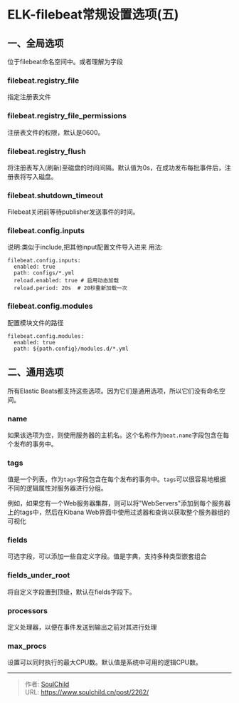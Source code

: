 # ELK-filebeat常规设置选项(五) 

<!--more-->
## 一、全局选项
位于filebeat命名空间中。或者理解为字段

### filebeat.registry_file
指定注册表文件

### filebeat.registry_file_permissions
注册表文件的权限，默认是0600。

### filebeat.registry_flush
将注册表写入(刷新)至磁盘的时间间隔。默认值为0s，在成功发布每批事件后，注册表将写入磁盘。

### filebeat.shutdown_timeout 
Filebeat关闭前等待publisher发送事件的时间。

### filebeat.config.inputs
说明:类似于include,把其他input配置文件导入进来
用法:
```
filebeat.config.inputs:
  enabled: true
  path: configs/*.yml
  reload.enabled: true # 启用动态加载
  reload.period: 20s  # 20秒重新加载一次
```

### filebeat.config.modules
配置模块文件的路径
```
filebeat.config.modules:
  enabled: true
  path: ${path.config}/modules.d/*.yml
```


## 二、通用选项
所有Elastic Beats都支持这些选项。因为它们是通用选项，所以它们没有命名空间。
### name
如果该选项为空，则使用服务器的主机名。这个名称作为`beat.name`字段包含在每个发布的事务中。

### tags
值是一个列表，作为`tags`字段包含在每个发布的事务中。`tags`可以很容易地根据不同的逻辑属性对服务器进行分组。

例如，如果您有一个Web服务器集群，则可以将"WebServers"添加到每个服务器上的tags中，然后在Kibana Web界面中使用过滤器和查询以获取整个服务器组的可视化

### fields
可选字段，可以添加一些自定义字段。值是字典，支持多种类型嵌套组合

### fields_under_root
将自定义字段置到顶级，默认在fields字段下。

### processors
定义处理器，以便在事件发送到输出之前对其进行处理

### max_procs
设置可以同时执行的最大CPU数。默认值是系统中可用的逻辑CPU数。



---

> 作者: [SoulChild](https://www.soulchild.cn)  
> URL: https://www.soulchild.cn/post/2262/  

